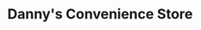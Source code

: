 ---
title: "Danny's Convenience Store"
url: /guttenberg/dannys-convenience-store/
shop: Lebensmittel
---